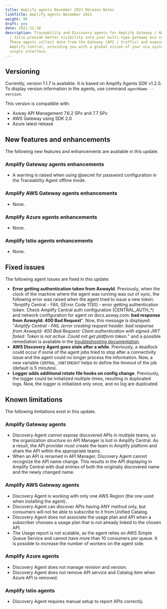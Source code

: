 ```yaml
---
title: Amplify agents November 2021 Release Notes
linkTitle: Amplify agents November 2021
weight: 90
draft: yes
date: 2021-11-30
description: Traceability and Discovery agents for Amplify Gateway / AWS / Azure
  / Istio provide better visibility into your multi-type gateway eco system.
  These agents collect data from the Gateway (API / traffic) and expose it in
  Amplify Central, providing you with a global vision of your eco system from a
  single interface.
---
```


## Versioning

Currently, version 1.1.7 is available. It is based on Amplify Agents SDK v1.2.0.
To display version information in the agents, use command `agentName --version`.

This version is compatible with:

* Axway API Management 7.6.2 SPx and 7.7 SPx
* AWS Gateway using SDK 2.0
* Azure latest release

## New features and enhancements

The following new features and enhancements are available in this update.

### Amplify Gateway agents enhancements

* A warning is raised when using @secret for password configuration in the Traceability Agent offline mode.

### Amplify AWS Gateway agents enhancements

* None.

### Amplify Azure agents enhancements

* None.

### Amplify Istio agents enhancements

* None.

## Fixed issues

The following agent issues are fixed in this update:

* **Error getting authentication token from AxwayId**. Previously, when the clock of the machine where the agent was running was out of sync, the following error was raised when the agent tried to issue a new token: "Amplify Central - FAIL ([Error Code 1130] - error getting authentication token. Check Amplify Central auth configuration (CENTRAL_AUTH_*) and network configuration for agent on docs.axway.com: **bad response from AxwayId: 400 Bad Request**". Now, this message is displayed: "_Amplify Central - FAIL (error creating request header. bad response from AxwayId: 400 Bad Request: Client authentication with signed JWT failed: Token is not active. Could not get platform token._" and a possible remediation is available in the [troubleshooting documentation](/docs/connect_manage_environ/connect_api_manager/tips-troubleshooting-and-limitations).
* **AWS Discovery Agent goes stale after a while**. Previously, a deadlock could occur if some of the agent jobs tried to stop after a connectivity issue and the agent could no longer process the information. Now, a new variable `CENTRAL_JOBTIMEOUT` helps to define the timeout of the job (default is 5 minutes).
* **Logger adds additional rotate file hooks on config change**. Previously, the logger could be initialized multiple times, resulting in duplicated logs. Now, the logger is initialized only once, and no log are duplicated.

## Known limitations

The following limitations exist in this update.

### Amplify Gateway agents

* Discovery Agent cannot expose discovered APIs in multiple teams, so the organization structure on API Manager is lost in Amplify Central. As a result, the API provider must create the team in Amplify platform and share the API within the appropriate teams.
* When an API is renamed in API Manager, Discovery Agent cannot recognize the API name change. This results in the API displaying in Amplify Central with dual entries of both the originally discovered name and the newly changed name.

### Amplify AWS Gateway agents

* Discovery Agent is working with only one AWS Region (the one used when installing the agent).
* Discovery Agent can discover APIs having ANY method only, but consumers will not be able to subscribe to it from Unified Catalog.
* Discovery Agent does not associate the usage plan and API when a subscriber chooses a usage plan that is not already linked to the chosen API.
* The Usage report is not scalable, as the agent relies on AWS Simple Queue Service and cannot have more than 10 consumers per queue. It is possible to increase the number of workers on the agent side.

### Amplify Azure agents

* Discovery Agent does not manage revision and version.
* Discovery Agent does not remove API service and Catalog item when Azure API is removed.

### Amplify Istio agents

* Discovery Agent requires manual setup to report APIs correctly.
